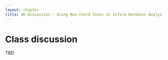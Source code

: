 ```yaml
---
layout: chapter
title: 9b Discussion - Using Non-Chord Tones to Inform Harmonic Analysis
---
```


# Class discussion

TBD
